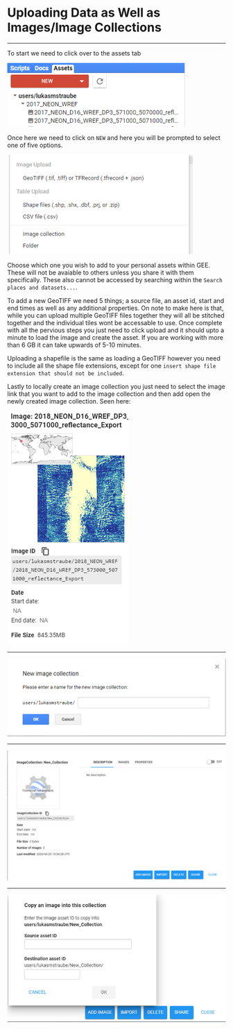 # Uploading Data as Well as Images/Image Collections
---

To start we need to click over to the assets tab

![alt text](https://github.com/Lukas-Straube/NEON_Internship_Public/blob/master/Yellowstone/Images/Data_Upload.PNG)

Once here we need to click on `NEW` and here you will be prompted to select one of five options.

![alt text](https://github.com/Lukas-Straube/NEON_Internship_Public/blob/master/Yellowstone/Images/Options.PNG)

Choose which one you wish to add to your personal assets within GEE. These will not be avaiable to others unless you share it with them specifically. These also cannot be accessed by searching within the `Search places and datasets...`. 

To add a new GeoTIFF we need 5 things; a source file, an asset id, start and end times as well as any additional properties. On note to make here is that, while you can upload multiple GeoTIFF files together they will all be stitched together and the individual tiles wont be accessable to use. Once complete with all the pervious steps you just need to click upload and it should upto a minute to load the image and create the asset. If you are working with more than 6 GB it can take upwards of 5-10 minutes. 

Uploading a shapefile is the same as loading a GeoTIFF however you need to include all the shape file extensions, except for one `insert shape file extension that should not be included`. 

Lastly to locally create an image collection you just need to select the image link that you want to add to the image collection and then add open the newly created image collection. 
Seen here:

![alt text](https://github.com/Lukas-Straube/NEON_Internship_Public/blob/master/Yellowstone/Images/Select_Image_ID.PNG)

---

![alt text](https://github.com/Lukas-Straube/NEON_Internship_Public/blob/master/Yellowstone/Images/Naming%20Image%20Collection.PNG)

---

![alt text](https://github.com/Lukas-Straube/NEON_Internship_Public/blob/master/Yellowstone/Images/Image%20Collection%20Upload.PNG)

---

![alt text](https://github.com/Lukas-Straube/NEON_Internship_Public/blob/master/Yellowstone/Images/Image%20Collection%20Final.PNG)


